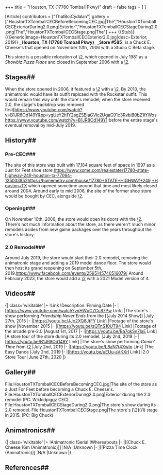 +++
title = "Houston, TX (17780 Tomball Pkwy)"
draft = false
tags = [ ]

[Article]
contributors = ["ThatBoiCydalan"]
gallery = ["HoustonTXTomballCECBeforeBecomingCEC.jpg|The","HoustonTXTomballCECExteriorDuring2.0.png|Exterior","HoustonTXTomballCECStageDuring2.0.png|The","HoustonTXTomballCECStage.png|The"]
+++
{{Stub}}{{Generic|image=HoustonTXTomballCECExterior2.0.jpg|desc=Exterior, 2019}}
**_Houston, TX (17780 Tomball Pkwy)**_ **_Store #585**_ is a Chuck E. Cheese's that opened on November 10th, 2006 with a Studio C Beta stage.

This store is a possible relocation of [\2](\1), which opened in July 1981 as a _Showbiz Pizza Place_ and closed in September 2006 with a [\2](\1).

## Stages## 
When the store opened in 2006, it featured a [\2](\1) with a [\2](\1). By 2013, the animatronic would have its outfit replcaed with the Rockstar outfit. This would remain this way until the store's remodel; when the store received 2.0, the stage's backdrop was removed first<ref>[https://www.youtube.com/watch?v=B1JR8Od149Y&pp=ygUeY2h1Y2sgZSBjaGVlc2UgaG91c3RvbiB0b21iYWxs https://www.youtube.com/watch?v=B1JR8Od149Y]</ref> before the entire stage's eventual removal by mid-July 2019.

## History## 

### Pre-CEC### 
The site of this store was built with 17,184 square feet of space in 1997 as a Just for Feet shoe store,<ref>https://www.xome.com/realestate/17780-state-highway-249-houston-tx-77064-125033852</ref><ref>https://homemetry.com/house/17780+STATE+HIGHWAY+249,+Houston+TX</ref> which opened sometime around that time and most likely closed around 2004. Around early to mid 2006, the site of the former shoe store would be bought by CEC, alongside [\2](\1).

### Opening### 
On November 10th, 2006, the store would open its doors with the [\2](\1). There's not much information about the store, as there weren't much minor remodels asides from new game packages over the years throughout the store's history.

### 2.0 Remodel### 
Around July 2019, the store would start their 2.0 remodel, removing the animatronic stage and adding a 2019 model dance floor. The store would then host its grand reopening on September 5th, 2019.<ref>https://www.facebook.com/events/2595145740516079/</ref> Around February 2023, the store would add a [\2](\1) with a 2021 Model version of it.

## Videos## 
{| class='wikitable'
|+
!Link
!Description
!Filming Date
|-
|[https://www.youtube.com/watch?v=HWuCZCc87Pw Link]
|The store's show performing _Friendship Never Ends_ from the [[July 2014 Show]]
|July 27th, 2015
|-
|[https://youtu.be/JJo2XQ6JtFY Link]
|Footage of the store's show
|November 2015
|-
|[https://youtu.be/zQTnS10UT94 Link]
|Footage of the arcade pre-2.0
|August 1st, 2017
|-
|[https://youtu.be/Ba7qkSn7IaE Link]
|A store tour of the store during its 2.0 remodel.
|July 2nd, 2019
|-
|[https://youtu.be/B1JR8Od149Y Link]
|The store's show performing _Gamin' Time_ from [\2](\1)
|July 2nd, 2019
|-
|[https://youtu.be/L8aN7t4Xwto Link]
|The Easy Dance
|July 2nd, 2019
|-
|[https://youtu.be/uEUu-aVKXrI Link]
|2.0 Store Tour
|June 27th, 2020
|}

## Gallery## 
<gallery>
File:HoustonTXTomballCECBeforeBecomingCEC.jpg|The site of the store as a Just For Feet before becoming a Chuck E. Cheese's.
File:HoustonTXTomballCECExteriorDuring2.0.png|Exterior during the 2.0 remodel (PC: Wikkidpiggz CEC)
File:HoustonTXTomballCECStageDuring2.0.png|The store's show during its 2.0 remodel.
File:HoustonTXTomballCECStage.png|The store's [\2](\1) stage in 2015. (PC: Big Chuck)
</gallery>

## Animatronics## 
{| class='wikitable'
|+
!Animatronic
!Serial
!Whereabouts
|-
|[[Chuck E. Cheese 16m (Animatronic)]]
|N/A
|Unknown
|-
|[[Pizza Time Clock (Animatronic)]]
|N/A
|Unknown
|}

## References## 
<references />